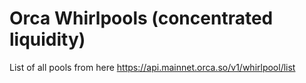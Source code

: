 # Orca Whirlpools (concentrated liquidity)

List of all pools from here https://api.mainnet.orca.so/v1/whirlpool/list
